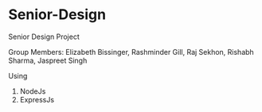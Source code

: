 # Senior-Design
Senior Design Project 

Group Members:
Elizabeth Bissinger,
Rashminder Gill,
Raj Sekhon,
Rishabh Sharma,
Jaspreet Singh

Using 
1. NodeJs
2. ExpressJs
